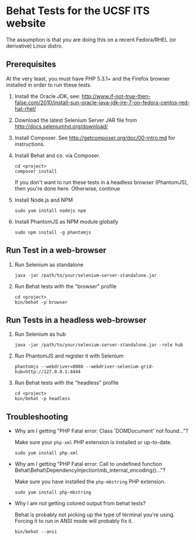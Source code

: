 # Behat Tests for the UCSF ITS website

The assumption is that you are doing this on a recent Fedora/RHEL (or derivative) Linux distro.

## Prerequisites

At the very least, you must have PHP 5.3.1+ and the Firefox browser installed in order to run these tests.

1. Install the Oracle JDK, see: http://www.if-not-true-then-false.com/2010/install-sun-oracle-java-jdk-jre-7-on-fedora-centos-red-hat-rhel/

2. Download the latest Selenium Server JAR file from http://docs.seleniumhq.org/download/

3. Install Composer. See http://getcomposer.org/doc/00-intro.md for instructions.

4. Install Behat and co. via Composer.

    ```
    cd <project>
    composer install
    ```
   If you don't want to run these tests in a headless browser (PhantomJS), then you're done here. Otherwise, continue

5. Install Node.js and NPM

    ```
    sudo yum install nodejs npm
    ```

6.  Install PhantomJS as NPM module globally

    ```
    sudo npm install -g phantomjs
    ```

## Run Test in a web-browser

1. Run Selenium as standalone

    ```
    java -jar /path/to/your/selenium-server-standalone.jar
    ```

2. Run Behat tests with the "browser" profile

    ```
    cd <project>
    bin/behat -p browser
    ```

## Run Tests in a headless web-browser

1. Run Selenium as hub

    ```
    java -jar /path/to/your/selenium-server-standalone.jar -role hub
    ```

2. Run PhantomJS and register it with Selenium

    ```
    phantomjs --webdriver=8080 --webdriver-selenium-grid-hub=http://127.0.0.1:4444
    ```

3. Run Behat tests with the "headless" profile

    ```
    cd <project>
    bin/behat -p headless
    ```

## Troubleshooting

- Why am I getting "PHP Fatal error:  Class 'DOMDocument' not found..."?

   Make sure your `php-xml` PHP extension is installed or up-to-date.

    ```
    sudo yum install php-xml
    ```


- Why am I getting "PHP Fatal error:  Call to undefined function Behat\Behat\DependencyInjection\mb_internal_encoding()..."?

   Make sure you have installed the `php-mbstring` PHP extension.

    ```
    sudo yum install php-mbstring
    ```

- Why I am not getting colored output from behat tests?

   Behat is probably not picking up the type of terminal you're using.  Forcing it to run in ANSI mode will probably fix it.

    ```
    bin/behat --ansi
    ```

